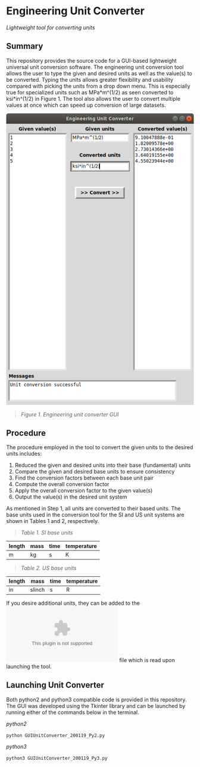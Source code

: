 # Engineering Unit Converter
*Lightweight tool for converting units*

## Summary
This repository provides the source code for a GUI-based lightweight universal unit conversion software. The engineering unit conversion tool allows the user to type the given and desired units as well as the value(s) to be converted. Typing the units allows greater flexibility and usability compared with picking the units from a drop down menu. This is especially true for specialized units such as MPa\*m^(1/2) as seen converted to ksi\*in^(1/2) in Figure 1. The tool also allows the user to convert multiple values at once which can speed up conversion of large datasets. 

![](EngineeringUnitConverterGUI.png)
>*Figure 1. Engineering unit converter GUI*

## Procedure
The procedure employed in the tool to convert the given units to the desired units includes:
1. Reduced the given and desired units into their base (fundamental) units
2. Compare the given and desired base units to ensure consistency
3. Find the conversion factors between each base unit pair
4. Compute the overall conversion factor
5. Apply the overall conversion factor to the given value(s)
6. Output the value(s) in the desired unit system

As mentioned in Step 1, all units are converted to their based units. The base units used in the conversion tool for the SI and US unit systems are shown in Tables 1 and 2, respectively.

>*Table 1. SI base units*

| length  | mass | time | temperature |
| ------------- | ------------- | ------------- | ------------- |
|m|kg|s|K|

>*Table 2. US base units*

| length  | mass | time | temperature |
| ------------- | ------------- | ------------- | ------------- |
|in|slinch|s|R|

If you desire additional units, they can be added to the ![Units.csv](Units.csv) file which is read upon launching the tool.

## Launching Unit Converter
Both python2 and python3 compatible code is provided in this repository. The GUI was developed using the Tkinter library and can be launched by running either of the commands below in the terminal.

*python2*
```
python GUIUnitConverter_200119_Py2.py
```

*python3*
```
python3 GUIUnitConverter_200119_Py3.py
```
